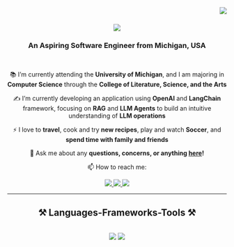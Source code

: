 <img align="right" src="https://visitor-badge.laobi.icu/badge?page_id=kajalpat1.kajalpat1" />

<h1 align="center">
    <img src="https://readme-typing-svg.herokuapp.com/?font=Righteous&size=35&center=true&vCenter=true&width=500&height=70&duration=4000&lines=Hi+There!+👋;+I'm+Kajal+Patel!" />
</h1>

<h3 align="center">An Aspiring Software Engineer from Michigan, USA</h3>

<br/>

<div align="center">

 📚 I’m currently attending the **University of Michigan**, and I am majoring in **Computer Science** through the **College of Literature, Science, and the Arts**

 ✍️ I’m currently developing an application using **OpenAI** and **LangChain** framework, focusing on **RAG** and **LLM Agents** to build an intuitive understanding of **LLM operations**

 ⚡ I love to **travel**, cook and try **new recipes**, play and watch **Soccer**, and **spend time with family and friends**

 💬 Ask me about any **questions, concerns, or anything [here](https://github.com/kajalpat1/kajalpat1/issues)!**

 </div>

<div align="center">


 📫 How to reach me:


 <div align="center"> 
  <a href="mailto:kajalpat@umich.edu">
    <img src="https://img.shields.io/badge/Gmail-333333?style=for-the-badge&logo=gmail&logoColor=red" />
  </a>
  <a href="https://www.linkedin.com/in/kajal-patel-20426328b/" target="_blank">
    <img src="https://img.shields.io/badge/LinkedIn-0077B5?style=for-the-badge&logo=linkedin&logoColor=white" target="_blank" />
  </a>
  <a href="https://https://github.com/kajalpat1/" target="_blank">
     <img src="https://img.shields.io/badge/Portfolio-FF5722?style=for-the-badge&logo=todoist&logoColor=black" target="_blank" /> <!-- sqlite, safari, google-chrome are other good icon options -->
  </a>
</div>

<hr/>

<h2 align="center">⚒️ Languages-Frameworks-Tools ⚒️</h2>
<br/>
<div align="center">
    <img src="https://skillicons.dev/icons?i=vscode,github,figma,git,flask,django" />
    <img src="https://skillicons.dev/icons?i=python,javascript,typescript,c,java,nextjs,aws,matlab" /><br>
</div>

<br/>
